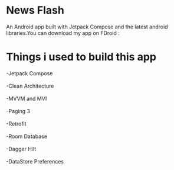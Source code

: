 # News Flash
An Android app built with Jetpack Compose and the latest android libraries.You can download my app on FDroid : 

# Things i used to build this app

-Jetpack Compose<br></br>
-Clean Architecture<br></br>
-MVVM and MVI<br></br>
-Paging 3<br></br>
-Retrofit<br></br>
-Room Database<br></br>
-Dagger Hilt<br></br>
-DataStore Preferences<br></br>










